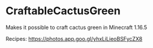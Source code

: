 # CraftableCactusGreen
Makes it possible to craft cactus green in Minecraft 1.16.5

Recipes: https://photos.app.goo.gl/yhxLiLieoBSFycZX8
